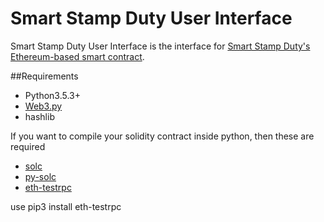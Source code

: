 # Smart Stamp Duty User Interface
Smart Stamp Duty User Interface is the interface for [Smart Stamp Duty's Ethereum-based smart contract](https://github.com/sonicskye/smart-stamp-duty).

##Requirements

* Python3.5.3+
* [Web3.py](https://pypi.org/project/web3/)
* hashlib

If you want to compile your solidity contract inside python, then these are required

* [solc](https://solidity.readthedocs.io/en/develop/installing-solidity)
* [py-solc](https://github.com/ethereum/py-solc)
* [eth-testrpc](https://github.com/pipermerriam/eth-testrpc)

use pip3 install eth-testrpc
